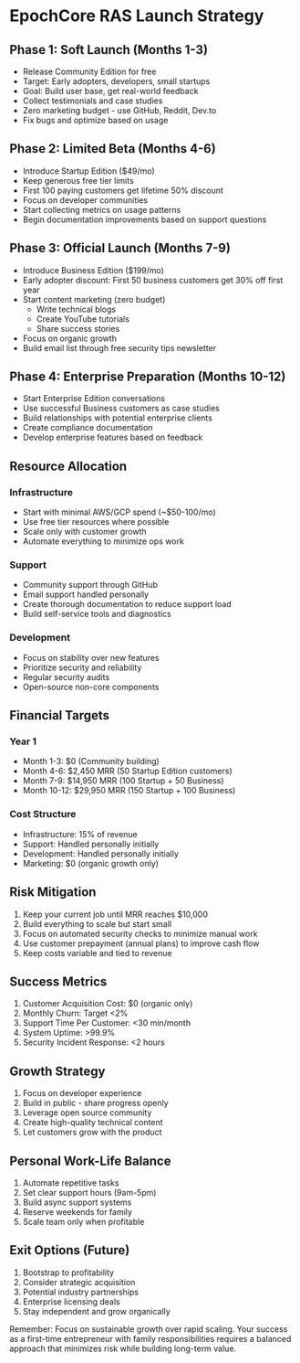 # EpochCore RAS Launch Strategy

## Phase 1: Soft Launch (Months 1-3)
- Release Community Edition for free
- Target: Early adopters, developers, small startups
- Goal: Build user base, get real-world feedback
- Collect testimonials and case studies
- Zero marketing budget - use GitHub, Reddit, Dev.to
- Fix bugs and optimize based on usage

## Phase 2: Limited Beta (Months 4-6)
- Introduce Startup Edition ($49/mo)
- Keep generous free tier limits
- First 100 paying customers get lifetime 50% discount
- Focus on developer communities
- Start collecting metrics on usage patterns
- Begin documentation improvements based on support questions

## Phase 3: Official Launch (Months 7-9)
- Introduce Business Edition ($199/mo)
- Early adopter discount: First 50 business customers get 30% off first year
- Start content marketing (zero budget)
  - Write technical blogs
  - Create YouTube tutorials
  - Share success stories
- Focus on organic growth
- Build email list through free security tips newsletter

## Phase 4: Enterprise Preparation (Months 10-12)
- Start Enterprise Edition conversations
- Use successful Business customers as case studies
- Build relationships with potential enterprise clients
- Create compliance documentation
- Develop enterprise features based on feedback

## Resource Allocation

### Infrastructure
- Start with minimal AWS/GCP spend (~$50-100/mo)
- Use free tier resources where possible
- Scale only with customer growth
- Automate everything to minimize ops work

### Support
- Community support through GitHub
- Email support handled personally
- Create thorough documentation to reduce support load
- Build self-service tools and diagnostics

### Development
- Focus on stability over new features
- Prioritize security and reliability
- Regular security audits
- Open-source non-core components

## Financial Targets

### Year 1
- Month 1-3: $0 (Community building)
- Month 4-6: $2,450 MRR (50 Startup Edition customers)
- Month 7-9: $14,950 MRR (100 Startup + 50 Business)
- Month 10-12: $29,950 MRR (150 Startup + 100 Business)

### Cost Structure
- Infrastructure: 15% of revenue
- Support: Handled personally initially
- Development: Handled personally initially
- Marketing: $0 (organic growth only)

## Risk Mitigation

1. Keep your current job until MRR reaches $10,000
2. Build everything to scale but start small
3. Focus on automated security checks to minimize manual work
4. Use customer prepayment (annual plans) to improve cash flow
5. Keep costs variable and tied to revenue

## Success Metrics

1. Customer Acquisition Cost: $0 (organic only)
2. Monthly Churn: Target <2%
3. Support Time Per Customer: <30 min/month
4. System Uptime: >99.9%
5. Security Incident Response: <2 hours

## Growth Strategy

1. Focus on developer experience
2. Build in public - share progress openly
3. Leverage open source community
4. Create high-quality technical content
5. Let customers grow with the product

## Personal Work-Life Balance

1. Automate repetitive tasks
2. Set clear support hours (9am-5pm)
3. Build async support systems
4. Reserve weekends for family
5. Scale team only when profitable

## Exit Options (Future)

1. Bootstrap to profitability
2. Consider strategic acquisition
3. Potential industry partnerships
4. Enterprise licensing deals
5. Stay independent and grow organically

Remember: Focus on sustainable growth over rapid scaling. Your success as a first-time entrepreneur with family responsibilities requires a balanced approach that minimizes risk while building long-term value.
